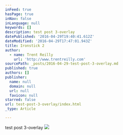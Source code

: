 ```yaml
---
inFeed: true
hasPage: true
inNav: false
inLanguage: null
keywords: []
description: test post 3-overlay
datePublished: '2016-04-29T19:40:41.612Z'
dateModified: '2016-04-29T17:47:01.943Z'
title: Ironstick 2
author:
  - name: Trent Reilly
    url: 'http://www.trentreilly.com'
sourcePath: _posts/2016-04-29-test-post-3-overlay.md
published: true
authors: []
publisher:
  name: null
  domain: null
  url: null
  favicon: null
starred: false
url: test-post-3-overlay/index.html
_type: Article

---
```

test post 3-overlay
![](https://the-grid-user-content.s3-us-west-2.amazonaws.com/152f1750-3cd2-412b-969b-53aa4c21f532.jpg)